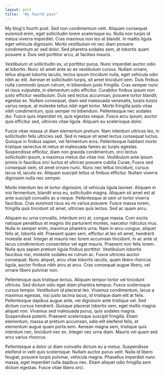 ```yaml
---
layout: post
title:  "My fourth post"
---
```


My blog's fourth post. Sed non condimentum velit. Aliquam consequat euismod enim, eget sollicitudin lorem scelerisque eu. Nulla non turpis id metus viverra imperdiet. Cras maximus non leo at blandit. In mattis ligula eget vehicula dignissim. Morbi vestibulum mi nec diam posuere condimentum ac sed dolor. Sed pharetra sodales sem, at lobortis quam posuere a. Duis sed porttitor arcu, at facilisis mauris.

Vestibulum ut sollicitudin ex, ut porttitor purus. Nunc imperdiet auctor odio at lobortis. Nunc sit amet ante ac ex vestibulum cursus. Nullam ornare, tellus aliquet lobortis iaculis, lectus ipsum tincidunt nulla, eget vehicula odio nibh ac elit. Aenean et sollicitudin turpis, sit amet tincidunt sem. Duis finibus nulla commodo ipsum rutrum, in bibendum justo fringilla. Cras semper nunc et risus vulputate, in elementum odio efficitur. Curabitur finibus ipsum non justo efficitur vestibulum. Duis sed lectus accumsan, posuere tortor blandit, egestas ex. Nullam consequat, diam sed malesuada venenatis, turpis turpis varius neque, at molestie tellus nibh eget tortor. Morbi fringilla justo vitae nibh condimentum, quis semper mi bibendum. Pellentesque nec sodales dui. Fusce quis imperdiet mi, quis egestas neque. Fusce arcu ipsum, auctor quis efficitur sed, ultricies vitae ligula. Aliquam eu scelerisque dolor.

Fusce vitae massa ut diam elementum pretium. Nam interdum ultrices leo, in sollicitudin felis ultricies sed. Sed in neque sit amet lectus consequat luctus. Quisque in finibus sapien, vel fermentum eros. Pellentesque habitant morbi tristique senectus et netus et malesuada fames ac turpis egestas. Suspendisse efficitur, diam non gravida condimentum, orci lectus sollicitudin ipsum, a maximus metus dui vitae nisi. Vestibulum ante ipsum primis in faucibus orci luctus et ultrices posuere cubilia Curae; Fusce sed consequat sem, sit amet ornare nunc. Nunc nec tellus tincidunt, cursus lacus id, iaculis ex. Aliquam suscipit tellus ut finibus efficitur. Nullam viverra dignissim nulla nec semper.

Morbi interdum leo et tortor dignissim, id vehicula ligula laoreet. Aliquam in nisi fermentum, blandit eros eu, sollicitudin magna. Aliquam sit amet est at ante suscipit convallis ac a neque. Pellentesque at sem ut tortor viverra faucibus. Cras euismod risus eu mi varius posuere. Fusce massa lorem, fringilla quis tincidunt sit amet, ultricies quis lectus. Sed ac quam arcu.

Aliquam eu urna convallis, interdum orci at, congue massa. Cum sociis natoque penatibus et magnis dis parturient montes, nascetur ridiculus mus. Nulla in semper enim, maximus pharetra urna. Nam in arcu congue, aliquet felis at, lobortis elit. Praesent quam sem, efficitur at leo sit amet, hendrerit molestie erat. Integer at mauris nec lorem accumsan tincidunt. In ac ante ut lacus condimentum consectetur vel eget mauris. Praesent non felis lorem. Nulla quis sapien pretium ligula finibus porttitor. Vestibulum lobortis faucibus nisi, molestie sodales ex rutrum ac. Fusce ultricies auctor consequat. Nunc aliquet, arcu vitae lobortis iaculis, quam libero rhoncus ligula, auctor finibus nibh arcu at arcu. Cras consequat augue libero, vel ornare libero pulvinar non.

Pellentesque quis tristique lectus. Aliquam tempor tortor vel tincidunt ultrices. Sed dictum odio eget diam pharetra tempus. Fusce scelerisque cursus tempor. Vestibulum id placerat leo. Vivamus condimentum, lacus a maximus egestas, nisi justo lacinia lacus, id tristique diam elit at felis. Pellentesque dapibus augue ante, vel dignissim ante tristique vel. Sed dictum cursus hendrerit. Quisque placerat lobortis sem, eget mollis magna aliquet non. Vivamus sed malesuada purus, quis sodales magna. Suspendisse potenti. Praesent scelerisque suscipit fringilla. Etiam elementum, massa at pretium accumsan, odio elit eleifend felis, et elementum augue quam porta sem. Aenean magna sem, tristique quis interdum nec, tincidunt nec ex. Integer nec urna diam. Mauris vel quam sed arcu varius rhoncus.

Pellentesque a dolor ut diam convallis dictum eu a metus. Suspendisse eleifend in velit quis scelerisque. Nullam auctor purus velit. Nulla id libero feugiat, posuere turpis pulvinar, vehicula magna. Phasellus imperdiet nunc massa, eget imperdiet nulla dapibus nec. Etiam aliquet odio fringilla sem dictum egestas. Fusce vitae libero orci. 
